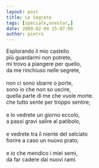 ```yaml
---
layout: post
title: Le Segrete
tags: [speciale,onestar,]
date: 2009-02-04 15:07:00
author: pietro
---
```

Esplorando il mio castello<br/>più guardarmi non potrete,<br/>mi trovo a piangere per quello,<br/>da me rinchiuso nelle segrete,<br/><br/>non ci sono sbarre o porte,<br/>sono io che non so uscire,<br/>quella parte di me che vuole morte.<br/>che tutto sente per troppo sentire;<br/><br/>e lo vedrete un giorno eccolo,<br/>a passi gravi salire al patibolo,<br/><br/>e vedrete tra il niente del selciato<br/>fiorire a caso un nuovo prato;<br/><br/>e io che mendico i miei semi,<br/>da far cadere dai nuovi rami.
